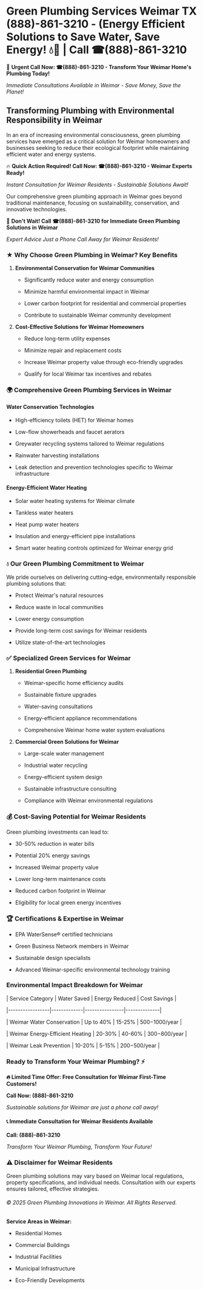 # Green Plumbing Services Weimar TX (888)-861-3210 - (Energy Efficient Solutions to Save Water, Save Energy! 💧🌿 | Call ☎(888)-861-3210

🚨 **Urgent Call Now: ☎(888)-861-3210 - Transform Your Weimar Home's Plumbing Today!**
*Immediate Consultations Available in Weimar - Save Money, Save the Planet!*

## Transforming Plumbing with Environmental Responsibility in Weimar

In an era of increasing environmental consciousness, green plumbing services have emerged as a critical solution for Weimar homeowners and businesses seeking to reduce their ecological footprint while maintaining efficient water and energy systems. 

🔥 **Quick Action Required! Call Now: ☎(888)-861-3210 - Weimar Experts Ready!**
*Instant Consultation for Weimar Residents - Sustainable Solutions Await!*

Our comprehensive green plumbing approach in Weimar goes beyond traditional maintenance, focusing on sustainability, conservation, and innovative technologies.

🚨 **Don't Wait! Call ☎(888)-861-3210 for Immediate Green Plumbing Solutions in Weimar**
*Expert Advice Just a Phone Call Away for Weimar Residents!*

### ★ Why Choose Green Plumbing in Weimar? Key Benefits

1. **Environmental Conservation for Weimar Communities** 
   - Significantly reduce water and energy consumption
   - Minimize harmful environmental impact in Weimar
   - Lower carbon footprint for residential and commercial properties
   - Contribute to sustainable Weimar community development

2. **Cost-Effective Solutions for Weimar Homeowners** 
   - Reduce long-term utility expenses
   - Minimize repair and replacement costs
   - Increase Weimar property value through eco-friendly upgrades
   - Qualify for local Weimar tax incentives and rebates

### 🌍 Comprehensive Green Plumbing Services in Weimar

#### Water Conservation Technologies
- High-efficiency toilets (HET) for Weimar homes
- Low-flow showerheads and faucet aerators
- Greywater recycling systems tailored to Weimar regulations
- Rainwater harvesting installations
- Leak detection and prevention technologies specific to Weimar infrastructure

#### Energy-Efficient Water Heating
- Solar water heating systems for Weimar climate
- Tankless water heaters
- Heat pump water heaters
- Insulation and energy-efficient pipe installations
- Smart water heating controls optimized for Weimar energy grid

### 💧 Our Green Plumbing Commitment to Weimar

We pride ourselves on delivering cutting-edge, environmentally responsible plumbing solutions that:
- Protect Weimar's natural resources
- Reduce waste in local communities
- Lower energy consumption
- Provide long-term cost savings for Weimar residents
- Utilize state-of-the-art technologies

### ✅ Specialized Green Services for Weimar

1. **Residential Green Plumbing**
   - Weimar-specific home efficiency audits
   - Sustainable fixture upgrades
   - Water-saving consultations
   - Energy-efficient appliance recommendations
   - Comprehensive Weimar home water system evaluations

2. **Commercial Green Solutions for Weimar**
   - Large-scale water management
   - Industrial water recycling
   - Energy-efficient system design
   - Sustainable infrastructure consulting
   - Compliance with Weimar environmental regulations

### 💰 Cost-Saving Potential for Weimar Residents

Green plumbing investments can lead to:
- 30-50% reduction in water bills
- Potential 20% energy savings
- Increased Weimar property value
- Lower long-term maintenance costs
- Reduced carbon footprint in Weimar
- Eligibility for local green energy incentives

### 🏆 Certifications & Expertise in Weimar

- EPA WaterSense® certified technicians
- Green Business Network members in Weimar
- Sustainable design specialists
- Advanced Weimar-specific environmental technology training

### Environmental Impact Breakdown for Weimar

| Service Category | Water Saved | Energy Reduced | Cost Savings |
|-----------------|-------------|----------------|--------------|
| Weimar Water Conservation | Up to 40% | 15-25% | $500-$1000/year |
| Weimar Energy-Efficient Heating | 20-30% | 40-60% | $300-$800/year |
| Weimar Leak Prevention | 10-20% | 5-15% | $200-$500/year |

### Ready to Transform Your Weimar Plumbing? ⚡

**🔥 Limited Time Offer: Free Consultation for Weimar First-Time Customers!**

**Call Now: (888)-861-3210**
*Sustainable solutions for Weimar are just a phone call away!*

#### 📞 Immediate Consultation for Weimar Residents Available

**Call: (888)-861-3210**
*Transform Your Weimar Plumbing, Transform Your Future!*

### ⚠️ Disclaimer for Weimar Residents

Green plumbing solutions may vary based on Weimar local regulations, property specifications, and individual needs. Consultation with our experts ensures tailored, effective strategies.

###### © 2025 Green Plumbing Innovations in Weimar. All Rights Reserved.

**Service Areas in Weimar:** 
- Residential Homes
- Commercial Buildings
- Industrial Facilities
- Municipal Infrastructure
- Eco-Friendly Developments